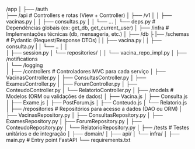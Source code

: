 /app
│
├── /auth    
├── /api                      # Controllers e rotas (View + Controller)
│   ├── /v1
│   │   ├── vacinas.py
│   │   ├── consultas.py
│   │   └── ...
│   └── deps.py               # Dependências globais (ex: get_db, get_current_user)
│
├── /infra                   # Implementações técnicas (db, mensageria, etc.)
│   ├── /db
├   |── /schemas                 # Pydantic (Request/Response DTOs)
|   │   ├── vacina.py
|   │   ├── consulta.py
|   │   └── ..
│   │  
│   ├── session.py
│   └── repositories/
│   │       └── vacina_repo_impl.py
│   ├── /notifications       
│   └── /logging             
│
├── /controllers          # Controladores MVC para cada serviço
│   ├── VacinasController.py
│   ├── ConsultasController.py
│   ├── ExamesController.py
│   ├── ForumController.py
│   ├── ConteudoController.py
│   └── RelatorioController.py
│
├── /models               # Modelos (ORM ou validações de dados)
│   ├── Vacina.js
│   ├── Consulta.js
│   ├── Exame.js
│   ├── PostForum.js
│   ├── Conteudo.js
│   └── Relatorio.js
│
├── /repositories         # Repositórios para acesso a dados (DAO ou ORM)
│   ├── VacinasRepository.py
│   ├── ConsultasRepository.py
│   ├── ExamesRepository.py
│   ├── ForumRepository.py
│   ├── ConteudoRepository.py
│   └── RelatorioRepository.py
│
├── /tests                   # Testes unitários e de integração
│   ├── domain/
│   ├── api/
│   └── infra/
│
├── main.py                  # Entry point FastAPI
└── requirements.txt

